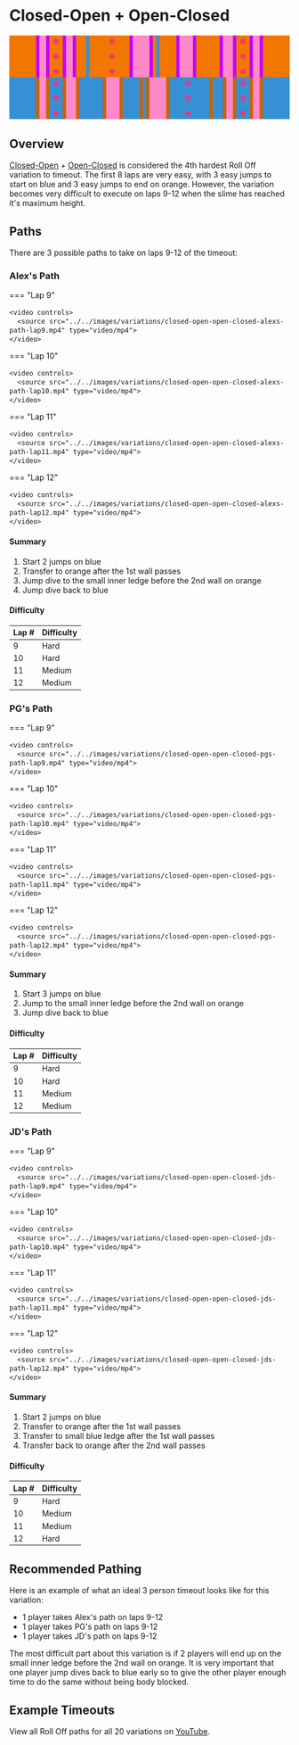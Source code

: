 # Closed-Open + Open-Closed

![Closed-Open + Open-Closed](../images/variations/closed-open-open-closed.jpg)

## Overview

[Closed-Open](../rolls/closed-open-open-closed.md#orange) + [Open-Closed](../rolls/closed-open-open-closed.md#blue) is considered the 4th hardest Roll Off variation to timeout. The first 8 laps are very easy, with 3 easy jumps to start on blue and 3 easy jumps to end on orange. However, the variation becomes very difficult to execute on laps 9-12 when the slime has reached it's maximum height.

## Paths

There are 3 possible paths to take on laps 9-12 of the timeout:

### Alex's Path

=== "Lap 9"

    <video controls>
      <source src="../../images/variations/closed-open-open-closed-alexs-path-lap9.mp4" type="video/mp4">
    </video>

=== "Lap 10"

    <video controls>
      <source src="../../images/variations/closed-open-open-closed-alexs-path-lap10.mp4" type="video/mp4">
    </video>

=== "Lap 11"

    <video controls>
      <source src="../../images/variations/closed-open-open-closed-alexs-path-lap11.mp4" type="video/mp4">
    </video>

=== "Lap 12"

    <video controls>
      <source src="../../images/variations/closed-open-open-closed-alexs-path-lap12.mp4" type="video/mp4">
    </video>

#### Summary

1. Start 2 jumps on blue
2. Transfer to orange after the 1st wall passes
3. Jump dive to the small inner ledge before the 2nd wall on orange
4. Jump dive back to blue

#### Difficulty

| Lap # | Difficulty |
| ----- | ---------- |
| 9     | Hard       |
| 10    | Hard       |
| 11    | Medium     |
| 12    | Medium     |

### PG's Path

=== "Lap 9"

    <video controls>
      <source src="../../images/variations/closed-open-open-closed-pgs-path-lap9.mp4" type="video/mp4">
    </video>

=== "Lap 10"

    <video controls>
      <source src="../../images/variations/closed-open-open-closed-pgs-path-lap10.mp4" type="video/mp4">
    </video>

=== "Lap 11"

    <video controls>
      <source src="../../images/variations/closed-open-open-closed-pgs-path-lap11.mp4" type="video/mp4">
    </video>

=== "Lap 12"

    <video controls>
      <source src="../../images/variations/closed-open-open-closed-pgs-path-lap12.mp4" type="video/mp4">
    </video>

#### Summary

1. Start 3 jumps on blue
2. Jump to the small inner ledge before the 2nd wall on orange
3. Jump dive back to blue

#### Difficulty

| Lap # | Difficulty |
| ----- | ---------- |
| 9     | Hard       |
| 10    | Hard       |
| 11    | Medium     |
| 12    | Medium     |

### JD's Path

=== "Lap 9"

    <video controls>
      <source src="../../images/variations/closed-open-open-closed-jds-path-lap9.mp4" type="video/mp4">
    </video>

=== "Lap 10"

    <video controls>
      <source src="../../images/variations/closed-open-open-closed-jds-path-lap10.mp4" type="video/mp4">
    </video>

=== "Lap 11"

    <video controls>
      <source src="../../images/variations/closed-open-open-closed-jds-path-lap11.mp4" type="video/mp4">
    </video>

=== "Lap 12"

    <video controls>
      <source src="../../images/variations/closed-open-open-closed-jds-path-lap12.mp4" type="video/mp4">
    </video>

#### Summary

1. Start 2 jumps on blue
2. Transfer to orange after the 1st wall passes
3. Transfer to small blue ledge after the 1st wall passes
4. Transfer back to orange after the 2nd wall passes

#### Difficulty

| Lap # | Difficulty |
| ----- | ---------- |
| 9     | Hard       |
| 10    | Medium     |
| 11    | Medium     |
| 12    | Hard       |

## Recommended Pathing

Here is an example of what an ideal 3 person timeout looks like for this variation:

* 1 player takes Alex's path on laps 9-12
* 1 player takes PG's path on laps 9-12
* 1 player takes JD's path on laps 9-12

The most difficult part about this variation is if 2 players will end up on the small inner ledge before the 2nd wall on orange. It is very important that one player jump dives back to blue early so to give the other player enough time to do the same without being body blocked.

## Example Timeouts

View all Roll Off paths for all 20 variations on [YouTube](https://www.youtube.com/playlist?list=PLG_QNSp9ZgJLWYSNl4vY26VJCZeOQHO1F).
